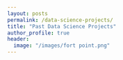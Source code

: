 ```yaml
---
layout: posts
permalink: /data-science-projects/
title: "Past Data Science Projects"
author_profile: true
header:
  image: "/images/fort point.png"
---
```

